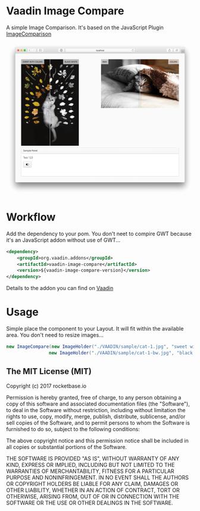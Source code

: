 Vaadin Image Compare
==============

A simple Image Comparison. It's based on the JavaScript Plugin [ImageComparison](https://github.com/M-Ulyanov/ImageComparison/)

![screenshot](assets/screenshot.png)

Workflow
========

Add the dependency to your pom. You don't neet to compire GWT because it's an JavaScript addon without use of GWT...

```xml
<dependency>
    <groupId>org.vaadin.addons</groupId>
    <artifactId>vaadin-image-compare</artifactId>
    <version>${vaadin-image-compare-version}</version>
</dependency>
```

Details to the addon you can find on [Vaadin](https://vaadin.com/directory/component/imagecompare)

Usage
========

Simple place the component to your Layout. It will fit within the available area. You don't need to resize images...

```java
new ImageCompare(new ImageHolder("./VAADIN/sample/cat-1.jpg", "sweet with colors"),
                new ImageHolder("./VAADIN/sample/cat-1-bw.jpg", "black white"))
```


The MIT License (MIT)
-------------------------

Copyright (c) 2017 rocketbase.io

Permission is hereby granted, free of charge, to any person obtaining a copy
of this software and associated documentation files (the "Software"), to deal
in the Software without restriction, including without limitation the rights
to use, copy, modify, merge, publish, distribute, sublicense, and/or sell
copies of the Software, and to permit persons to whom the Software is
furnished to do so, subject to the following conditions:

The above copyright notice and this permission notice shall be included in all
copies or substantial portions of the Software.

THE SOFTWARE IS PROVIDED "AS IS", WITHOUT WARRANTY OF ANY KIND, EXPRESS OR
IMPLIED, INCLUDING BUT NOT LIMITED TO THE WARRANTIES OF MERCHANTABILITY,
FITNESS FOR A PARTICULAR PURPOSE AND NONINFRINGEMENT. IN NO EVENT SHALL THE
AUTHORS OR COPYRIGHT HOLDERS BE LIABLE FOR ANY CLAIM, DAMAGES OR OTHER
LIABILITY, WHETHER IN AN ACTION OF CONTRACT, TORT OR OTHERWISE, ARISING FROM,
OUT OF OR IN CONNECTION WITH THE SOFTWARE OR THE USE OR OTHER DEALINGS IN THE
SOFTWARE.
